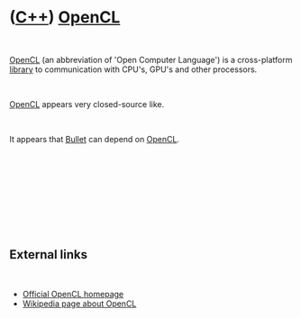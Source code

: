 



 

 

 

 

 

([C++](Cpp.htm)) [OpenCL](CppOpenCl.htm)
========================================

 

[OpenCL](CppOpenCl.htm) (an abbreviation of 'Open Computer Language') is
a cross-platform [library](CppLibrary.htm) to communication with CPU's,
GPU's and other processors.

 

[OpenCL](CppOpenCl.htm) appears very closed-source like.

 

It appears that [Bullet](CppBullet.htm) can depend on
[OpenCL](CppOpenCl.htm).

 

 

 

 

 

External links
--------------

 

-   [Official OpenCL homepage](https://www.khronos.org/opencl)
-   [Wikipedia page about OpenCL](https://en.wikipedia.org/wiki/OpenCL)

 

 

 

 

 





 



